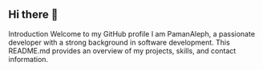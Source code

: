 ## Hi there 👋

Introduction
Welcome to my GitHub profile I am PamanAleph, a passionate developer with a strong background in software development. This README.md provides an overview of my projects, skills, and contact information.


<!--
**PamanAleph/PamanAleph** is a ✨ _special_ ✨ repository because its `README.md` (this file) appears on your GitHub profile.

Here are some ideas to get you started:

- 🔭 I’m currently working on ...
- 🌱 I’m currently learning ...
- 👯 I’m looking to collaborate on ...
- 🤔 I’m looking for help with ...
- 💬 Ask me about ...
- 📫 How to reach me: ...
- 😄 Pronouns: ...
- ⚡ Fun fact: ...
-->
